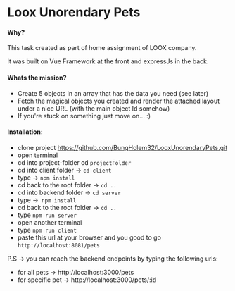 # Loox Unorendary Pets

#### Why?

This task created as part of home assignment of LOOX company.

It was built on Vue Framework at the front and expressJs in the back.

#### Whats the mission?

- Create 5 objects in an array that has the data you need (see later)
- Fetch the magical objects you created and render the attached layout under a nice URL (with the main object Id somehow)
- If you're stuck on something just move on... :)


#### Installation:
	
 - clone project https://github.com/BungHolem32/LooxUnorendaryPets.git
 - open terminal
 - cd into project-folder cd `projectFolder`
 - cd into client folder -> `cd client`
 - type -> `npm install` 
 - cd back to the root folder -> `cd .. `
 - cd into backend folder -> `cd server`
 - type ->` npm install`
 - cd back to the root folder -> `cd .. `
 - type `npm run server`
 - open another terminal 
 - type `npm run client`
 - paste this url at your browser and you good to go `http://localhost:8081/pets`
 
 P.S -> you can reach the backend endpoints by typing the following urls: 
   
   - for all pets ->  http://localhost:3000/pets
   - for specific pet -> http://localhost:3000/pets/:id